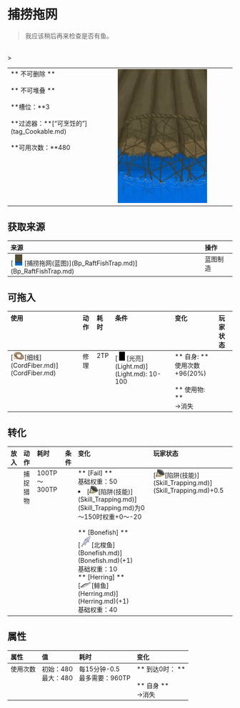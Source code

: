 # 捕捞拖网  
> 我应该稍后再来检查是否有鱼。  
<br>  
>   
  
<table class="table table-bordered" data-toggle="table" ><tbody><tr ><td  style="width:80%;text-align:left;vertical-align:top;"  >** 不可删除 **<br><br>** 不可堆叠 **<br><br>**槽位：**3<br><br>**过滤器：**[“可烹饪的”](tag_Cookable.md)<br><br>**可用次数：**480</td><td  style="width:20%;text-align:left;vertical-align:top;"  ><div style="width:300px;display:inline-block;text-align:center"><img decoding="async" src="../wiki/Sprite/RaftFishTrap.png" href="a.md" style="max-width:300px;max-height:300px;"></div></td></tr></tbody></tbody></table>  
  
## 获取来源  
<table class="table table-bordered" data-toggle="table" ><thead><tr ><th  style="text-align:left;vertical-align:top;"  >来源</th><th  style="text-align:left;vertical-align:top;"  >操作</th></tr></thead><tr ><td  style="text-align:left;vertical-align:top;"  >[<div style="width:25px;display:inline-block;text-align:center"><img decoding="async" src="../wiki/Sprite/RaftFishTrap.png" href="a.md" style="max-width:25px;max-height:25px;"></div>[捕捞拖网(蓝图)](Bp_RaftFishTrap.md)](Bp_RaftFishTrap.md)</td><td  style="text-align:left;vertical-align:top;"  >蓝图制造</td></tr></tbody></table>  
  
## 可拖入  
<table class="table table-bordered" data-toggle="table" ><thead><tr ><th  style="text-align:left;vertical-align:top;"  >使用</th><th  style="text-align:left;vertical-align:top;"  >动作</th><th  style="text-align:left;vertical-align:top;"  >耗时</th><th  style="text-align:left;vertical-align:top;"  >条件</th><th  style="text-align:left;vertical-align:top;"  >变化</th><th  style="text-align:left;vertical-align:top;"  data-sortable="true"  >玩家状态</th></tr></thead><tr ><td  style="text-align:left;vertical-align:top;"  >[<div style="width:25px;display:inline-block;text-align:center"><img decoding="async" src="../wiki/Sprite/CordFiber.png" href="a.md" style="max-width:25px;max-height:25px;"></div>[细线](CordFiber.md)](CordFiber.md)</td><td  style="text-align:left;vertical-align:top;"  >修理<br></td><td  style="text-align:left;vertical-align:top;"  ><font data-toggle="tooltip" data-placement="top" title="30分">2TP</font></td><td  style="text-align:left;vertical-align:top;"  >[<div style="width:20px;display:inline-block;text-align:center"><img decoding="async" src="../wiki/Sprite/Darkness.png" href="a.md" style="max-width:20px;max-height:20px;"></div>[光亮](Light.md)](Light.md): 10-100</td><td  style="text-align:left;vertical-align:top;"  >** 自身: **<br>使用次数  +96(20%)<br><br>** 使用物: **<br>→消失</td><td  style="text-align:left;vertical-align:top;"  ></td></tr></tbody></table>  
  
## 转化  
<table class="table table-bordered" data-toggle="table" ><thead><tr ><th  style="text-align:left;vertical-align:top;"  data-sortable="true"  >放入</th><th  style="text-align:left;vertical-align:top;"  >动作</th><th  style="text-align:left;vertical-align:top;"  >耗时</th><th  style="text-align:left;vertical-align:top;"  data-sortable="true"  >条件</th><th  style="text-align:left;vertical-align:top;"  >变化</th><th  style="text-align:left;vertical-align:top;"  >玩家状态</th></tr></thead><tr ><td  style="text-align:left;vertical-align:top;"  ></td><td  style="text-align:left;vertical-align:top;"  >捕捉猎物</td><td  style="text-align:left;vertical-align:top;"  ><font data-toggle="tooltip" data-placement="top" title="1天1小时">100TP</font> ～ <font data-toggle="tooltip" data-placement="top" title="3天3小时">300TP</font></td><td  style="text-align:left;vertical-align:top;"  ></td><td  style="text-align:left;vertical-align:top;"  >** [Fail]  **<br>基础权重：50<li>[<div style="width:20px;display:inline-block;text-align:center"><img decoding="async" src="../wiki/Sprite/DeadfallTrap.png" href="a.md" style="max-width:20px;max-height:20px;"></div>[陷阱(技能)](Skill_Trapping.md)](Skill_Trapping.md)为0～150时权重+0～-20</li><br>** [Bonefish]  **<br>  [<div style="width:25px;display:inline-block;text-align:center"><img decoding="async" src="../wiki/Sprite/Bonefish.png" href="a.md" style="max-width:25px;max-height:25px;"></div>[北梭鱼](Bonefish.md)](Bonefish.md)(+1)<br>基础权重：10<br>** [Herring]  **<br>  [<div style="width:25px;display:inline-block;text-align:center"><img decoding="async" src="../wiki/Sprite/Herring.png" href="a.md" style="max-width:25px;max-height:25px;"></div>[鲱鱼](Herring.md)](Herring.md)(+1)<br>基础权重：40</td><td  style="text-align:left;vertical-align:top;"  >[<div style="width:20px;display:inline-block;text-align:center"><img decoding="async" src="../wiki/Sprite/DeadfallTrap.png" href="a.md" style="max-width:20px;max-height:20px;"></div>[陷阱(技能)](Skill_Trapping.md)](Skill_Trapping.md)+0.5</td></tr></tbody></table>  
  
## 属性   
<table class="table table-bordered" data-toggle="table" ><thead><tr ><th  style="text-align:left;vertical-align:top;"  >属性</th><th  style="text-align:left;vertical-align:top;"  >值</th><th  style="text-align:left;vertical-align:top;"  >耗时</th><th  style="text-align:left;vertical-align:top;"  >变化</th></tr></thead><tr ><td  style="text-align:left;vertical-align:top;"  >使用次数</td><td  style="text-align:left;vertical-align:top;"  >初始：480<br>最大：480</td><td  style="text-align:left;vertical-align:top;"  >每15分钟-0.5<br>最多需要：<font data-toggle="tooltip" data-placement="top" title="10天">960TP</font></td><td  style="text-align:left;vertical-align:top;"  >** 到达0时： **<br><br>** 自身 **<br>→消失</td></tr></tbody></table>  
  


<script>document.title="捕捞拖网 - 卡牌生存百科 Card Survival Wiki";</script>